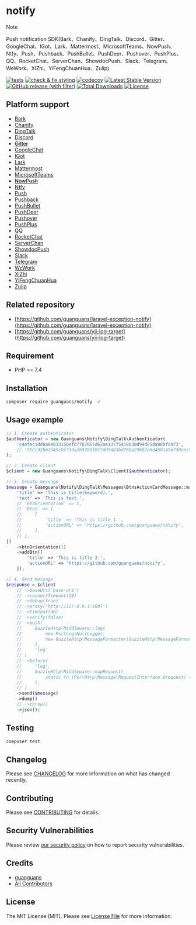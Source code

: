 # notify

> [!NOTE]
> Push notification SDK(Bark、Chanify、DingTalk、Discord、Gitter、GoogleChat、IGot、Lark、Mattermost、MicrosoftTeams、NowPush、Ntfy、Push、Pushback、PushBullet、PushDeer、Pushover、PushPlus、QQ、RocketChat、ServerChan、ShowdocPush、Slack、Telegram、WeWork、XiZhi、YiFengChuanHua、Zulip).

[![tests](https://github.com/guanguans/notify/actions/workflows/tests.yml/badge.svg)](https://github.com/guanguans/notify/actions/workflows/tests.yml)
[![check & fix styling](https://github.com/guanguans/notify/actions/workflows/php-cs-fixer.yml/badge.svg)](https://github.com/guanguans/notify/actions/workflows/php-cs-fixer.yml)
[![codecov](https://codecov.io/gh/guanguans/notify/branch/main/graph/badge.svg?token=URGFAWS6S4)](https://codecov.io/gh/guanguans/notify)
[![Latest Stable Version](https://poser.pugx.org/guanguans/notify/v)](https://packagist.org/packages/guanguans/notify)
[![GitHub release (with filter)](https://img.shields.io/github/v/release/guanguans/notify)](https://github.com/guanguans/notify/releases)
[![Total Downloads](https://poser.pugx.org/guanguans/notify/downloads)](https://packagist.org/packages/guanguans/notify)
[![License](https://poser.pugx.org/guanguans/notify/license)](https://packagist.org/packages/guanguans/notify)

## Platform support

[//]: # (https://github.com/dschep/ntfy)
* [Bark](./src/Bark/README.md)
* [Chanify](./src/Chanify/README.md)
* [DingTalk](./src/DingTalk/README.md)
* [Discord](./src/Discord/README.md)
* [~~Gitter~~](./src/Gitter/README.md)
* [GoogleChat](./src/GoogleChat/README.md)
* [IGot](./src/IGot/README.md)
* [Lark](./src/Lark/README.md)
* [Mattermost](./src/Mattermost/README.md)
* [MicrosoftTeams](./src/MicrosoftTeams/README.md)
* [~~NowPush~~](./src/NowPush/README.md)
* [Ntfy](./src/Ntfy/README.md)
* [Push](./src/Push/README.md)
* [Pushback](./src/Pushback/README.md)
* [PushBullet](./src/PushBullet/README.md)
* [PushDeer](./src/PushDeer/README.md)
* [Pushover](./src/Pushover/README.md)
* [PushPlus](./src/PushPlus/README.md)
* [QQ](./src/QQ/README.md)
* [RocketChat](./src/RocketChat/README.md)
* [ServerChan](./src/ServerChan/README.md)
* [ShowdocPush](./src/ShowdocPush/README.md)
* [Slack](./src/Slack/README.md)
* [Telegram](./src/Telegram/README.md)
* [WeWork](./src/WeWork/README.md)
* [XiZhi](./src/XiZhi/README.md)
* [YiFengChuanHua](./src/YiFengChuanHua/README.md)
* [Zulip](./src/Zulip/README.md)

## Related repository

* [https://github.com/guanguans/laravel-exception-notify](https://github.com/guanguans/laravel-exception-notify)
* [https://github.com/guanguans/yii-log-target](https://github.com/guanguans/yii-log-target)

## Requirement

* PHP >= 7.4

## Installation

```bash
composer require guanguans/notify -v
```

## Usage example

```php
// 1. Create authenticator
$authenticator = new Guanguans\Notify\DingTalk\Authenticator(
    'c44fec1ddaa8a833156efb77b7865d62ae13775418030d94d05da08bfca73',
    // 'SECc32bb7345c0f73da2b9786f0f7dd5083bd768a29b82e6d460149d730eee51'
);

// 2. Create client
$client = new Guanguans\Notify\DingTalk\Client($authenticator);

// 3. Create message
$message = Guanguans\Notify\DingTalk\Messages\BtnsActionCardMessage::make([
    'title' => 'This is title(keyword).',
    'text' => 'This is text.',
    // 'btnOrientation' => 1,
    // 'btns' => [
    //     [
    //         'title' => 'This is title 1.',
    //         'actionURL' => 'https://github.com/guanguans/notify',
    //     ],
    // ],
])
    ->btnOrientation(1)
    ->addBtn([
        'title' => 'This is title 2.',
        'actionURL' => 'https://github.com/guanguans/notify',
    ]);

// 4. Send message
$response = $client
    // ->baseUri('base-uri')
    // ->connectTimeout(10)
    // ->debug(true)
    // ->proxy('http://127.0.0.1:1087')
    // ->timeout(30)
    // ->verify(false)
    // ->push(
    //     GuzzleHttp\Middleware::log(
    //         new Psr\Log\NullLogger,
    //         new GuzzleHttp\MessageFormatter(GuzzleHttp\MessageFormatter::DEBUG)
    //     ),
    //     'log'
    // )
    // ->before(
    //     'log',
    //     GuzzleHttp\Middleware::mapRequest(
    //         static fn (Psr\Http\Message\RequestInterface $request) => $request
    //     ),
    // )
    ->send($message)
    ->dump()
    // ->throw()
    ->json();
```

## Testing

```bash
composer test
```

## Changelog

Please see [CHANGELOG](CHANGELOG.md) for more information on what has changed recently.

## Contributing

Please see [CONTRIBUTING](.github/CONTRIBUTING.md) for details.

## Security Vulnerabilities

Please review [our security policy](../../security/policy) on how to report security vulnerabilities.

## Credits

* [guanguans](https://github.com/guanguans)
* [All Contributors](../../contributors)

## License

The MIT License (MIT). Please see [License File](LICENSE) for more information.
